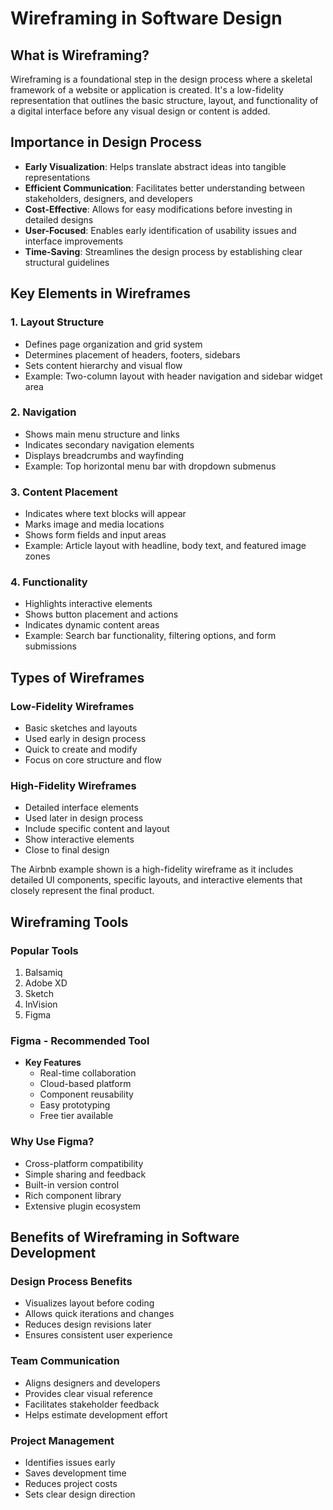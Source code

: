 # Wireframing in Software Design

## What is Wireframing?
Wireframing is a foundational step in the design process where a skeletal framework of a website or application is created. It's a low-fidelity representation that outlines the basic structure, layout, and functionality of a digital interface before any visual design or content is added.

## Importance in Design Process
- **Early Visualization**: Helps translate abstract ideas into tangible representations
- **Efficient Communication**: Facilitates better understanding between stakeholders, designers, and developers
- **Cost-Effective**: Allows for easy modifications before investing in detailed designs
- **User-Focused**: Enables early identification of usability issues and interface improvements
- **Time-Saving**: Streamlines the design process by establishing clear structural guidelines

## Key Elements in Wireframes

### 1. Layout Structure
- Defines page organization and grid system
- Determines placement of headers, footers, sidebars
- Sets content hierarchy and visual flow
- Example: Two-column layout with header navigation and sidebar widget area

### 2. Navigation
- Shows main menu structure and links
- Indicates secondary navigation elements
- Displays breadcrumbs and wayfinding
- Example: Top horizontal menu bar with dropdown submenus

### 3. Content Placement 
- Indicates where text blocks will appear
- Marks image and media locations
- Shows form fields and input areas
- Example: Article layout with headline, body text, and featured image zones

### 4. Functionality
- Highlights interactive elements
- Shows button placement and actions
- Indicates dynamic content areas
- Example: Search bar functionality, filtering options, and form submissions

## Types of Wireframes

### Low-Fidelity Wireframes
- Basic sketches and layouts
- Used early in design process
- Quick to create and modify
- Focus on core structure and flow

### High-Fidelity Wireframes
- Detailed interface elements
- Used later in design process
- Include specific content and layout
- Show interactive elements
- Close to final design

The Airbnb example shown is a high-fidelity wireframe as it includes detailed UI components, specific layouts, and interactive elements that closely represent the final product.

## Wireframing Tools

### Popular Tools
1. Balsamiq
2. Adobe XD
3. Sketch
4. InVision
5. Figma

### Figma - Recommended Tool
- **Key Features**
  - Real-time collaboration
  - Cloud-based platform
  - Component reusability
  - Easy prototyping
  - Free tier available

### Why Use Figma?
- Cross-platform compatibility
- Simple sharing and feedback
- Built-in version control
- Rich component library
- Extensive plugin ecosystem

## Benefits of Wireframing in Software Development

### Design Process Benefits
- Visualizes layout before coding
- Allows quick iterations and changes
- Reduces design revisions later
- Ensures consistent user experience

### Team Communication
- Aligns designers and developers
- Provides clear visual reference
- Facilitates stakeholder feedback
- Helps estimate development effort

### Project Management
- Identifies issues early
- Saves development time
- Reduces project costs
- Sets clear design direction

